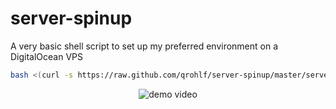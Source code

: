 server-spinup
=============

A very basic shell script to set up my preferred environment on a DigitalOcean VPS

```bash
bash <(curl -s https://raw.github.com/qrohlf/server-spinup/master/server-spinup.sh)
```
<p align="center">
  <img src="./demo.gif" class="demo" alt="demo video" />
</p>
